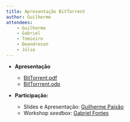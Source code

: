 ```yaml
---
title: Apresentação BitTorrent
author: Guilherme
attendees:
    - Guilherme
    - Gabriel
    - Tomieiro
    - Deandreson
    - Júlio
---
```


- **Apresentação**

    - [BitTorrent.pdf](https://cloud.gelos.club/s/X9EHSypRgZST9s2)
    - [BitTorrrent.odp](https://cloud.gelos.club/s/LkwaFRTyonESZ3R)

- **Participação:**

    - Slides e Apresentação: [Guilherme Paixão](https://Guilhermep.dev/)
    - Workshop *seedbox*: [Gabriel Fontes](https://fontes.dev.br/)
